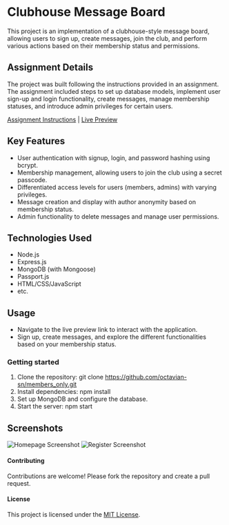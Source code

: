 
# Clubhouse Message Board

This project is an implementation of a clubhouse-style message board, allowing users to sign up, create messages, join the club, and perform various actions based on their membership status and permissions.

## Assignment Details

The project was built following the instructions provided in an assignment. The assignment included steps to set up database models, implement user sign-up and login functionality, create messages, manage membership statuses, and introduce admin privileges for certain users.

[Assignment Instructions](https://www.theodinproject.com/lessons/nodejs-members-only) | [Live Preview](https://members-only-message-board.fly.dev/)

## Key Features
- User authentication with signup, login, and password hashing using bcrypt.
- Membership management, allowing users to join the club using a secret passcode.
- Differentiated access levels for users (members, admins) with varying privileges.
- Message creation and display with author anonymity based on membership status.
- Admin functionality to delete messages and manage user permissions.

## Technologies Used
- Node.js
- Express.js
- MongoDB (with Mongoose)
- Passport.js
- HTML/CSS/JavaScript
- etc.

## Usage
- Navigate to the live preview link to interact with the application.
- Sign up, create messages, and explore the different functionalities based on your membership status.

### Getting started
1. Clone the repository: git clone https://github.com/octavian-sn/members_only.git
2. Install dependencies: npm install
3. Set up MongoDB and configure the database.
4. Start the server: npm start

## Screenshots

![Homepage Screenshot](https://i.ibb.co/N2P4M9Z/homepage.png)
![Register Screenshot](https://i.ibb.co/R788mWh/register.png)

#### Contributing
Contributions are welcome! Please fork the repository and create a pull request.

#### License
This project is licensed under the [MIT License](https://opensource.org/license/mit/).